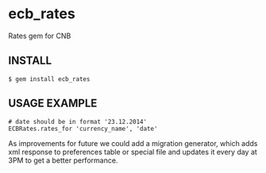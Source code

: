 # ecb_rates

Rates gem for CNB

## INSTALL

```
$ gem install ecb_rates
```
## USAGE EXAMPLE


```
# date should be in format '23.12.2014'
ECBRates.rates_for 'currency_name', 'date'
```
As improvements for future we could add a migration generator,
which adds xml response to preferences table or special file and updates it every day
at 3PM to get a better performance.
